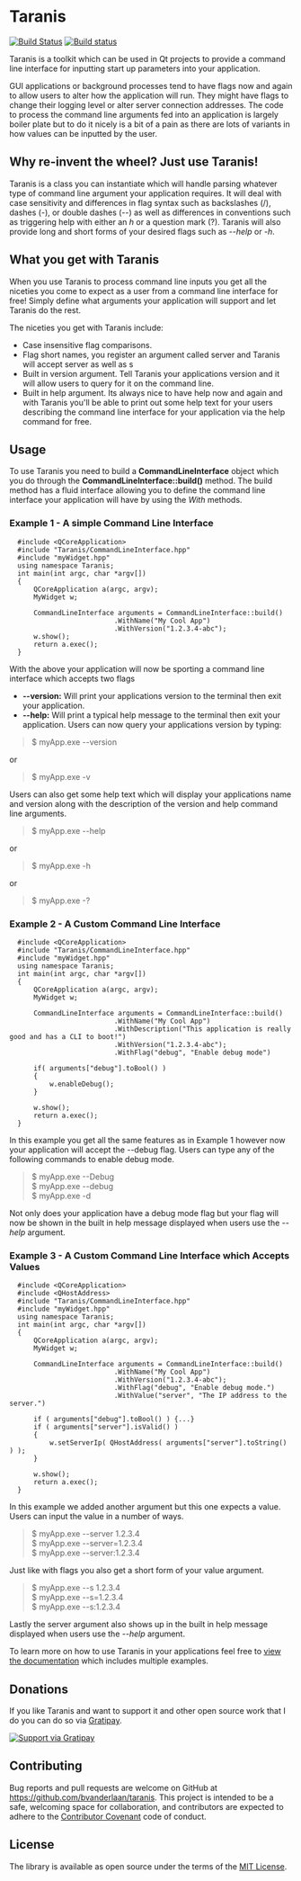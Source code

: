 # Taranis

[![Build Status](https://travis-ci.org/bvanderlaan/Taranis.svg?branch=master)](https://travis-ci.org/bvanderlaan/Taranis)
[![Build status](https://ci.appveyor.com/api/projects/status/bfcjgkstm2r064e2?svg=true)](https://ci.appveyor.com/project/bvanderlaan/taranis)

Taranis is a toolkit which can be used in Qt projects to provide a command line interface for inputting start up parameters into your application.

GUI applications or background processes tend to have flags now and again to allow users to alter how the application will run. They might have flags 
to change their logging level or alter server connection addresses. The code to process the command line arguments fed into an application is largely 
boiler plate but to do it nicely is a bit of a pain as there are lots of variants in how values can be inputted by the user.

## Why re-invent the wheel? Just use Taranis!

Taranis is a class you can instantiate which will handle parsing whatever type of command line argument your application requires. It will deal with 
case sensitivity and differences in flag syntax such as backslashes (/), dashes (-), or double dashes (--) as well as differences in conventions such 
as triggering help with either an *h* or a question mark (?). Taranis will also provide long and short forms of your desired flags such as <em>--help</em> or <em>-h</em>.

## What you get with Taranis

When you use Taranis to process command line inputs you get all the niceties you come to expect as a user from a command line interface for free! 
Simply define what arguments your application will support and let Taranis do the rest.

The niceties you get with Taranis include:

* Case insensitive flag comparisons.
* Flag short names, you register an argument called server and Taranis will accept server as well as s
* Built in version argument. Tell Taranis your applications version and it will allow users to query for it on the command line.
* Built in help argument. Its always nice to have help now and again and with Taranis you'll be able to print out some help text for your users describing the command line interface for your application via the help command for free.

## Usage

To use Taranis you need to build a **CommandLineInterface** object which you do through the **CommandLineInterface::build()** method. The build method has a 
fluid interface allowing you to define the command line interface your application will have by using the *With* methods.

### Example 1 - A simple Command Line Interface

~~~{.cpp}
  #include <QCoreApplication>
  #include "Taranis/CommandLineInterface.hpp"
  #include "myWidget.hpp"
  using namespace Taranis;
  int main(int argc, char *argv[])
  {
      QCoreApplication a(argc, argv);
      MyWidget w;

      CommandLineInterface arguments = CommandLineInterface::build()
                          .WithName("My Cool App")
                          .WithVersion("1.2.3.4-abc");
      w.show();
      return a.exec();
  }
~~~         

With the above your application will now be sporting a command line interface which accepts two flags

* <strong>--version:</strong> Will print your applications version to the terminal then exit your application.
* <strong>--help:</strong> Will print a typical help message to the terminal then exit your application.
Users can now query your applications version by typing:

> $ myApp.exe --version

or 
> $ myApp.exe -v

Users can also get some help text which will display your applications name and version along with the description of the version and help command line arguments.
> $ myApp.exe --help

or
> $ myApp.exe -h

or 
> $ myApp.exe -?

### Example 2 - A Custom Command Line Interface

~~~{.cpp}
  #include <QCoreApplication>
  #include "Taranis/CommandLineInterface.hpp"
  #include "myWidget.hpp"
  using namespace Taranis;
  int main(int argc, char *argv[])
  {
      QCoreApplication a(argc, argv);
      MyWidget w;

      CommandLineInterface arguments = CommandLineInterface::build()
                          .WithName("My Cool App")
                          .WithDescription("This application is really good and has a CLI to boot!")
                          .WithVersion("1.2.3.4-abc");
                          .WithFlag("debug", "Enable debug mode")

      if( arguments["debug"].toBool() ) 
      {
          w.enableDebug();
      }
      
      w.show();
      return a.exec();
  }
~~~            

In this example you get all the same features as in Example 1 however now your application will accept the --debug flag. 
Users can type any of the following commands to enable debug mode.

> $ myApp.exe --Debug<br>
> $ myApp.exe --debug<br>
> $ myApp.exe -d

Not only does your application have a debug mode flag but your flag will now be shown in the built in help message displayed when users use the <em>--help</em> argument.

### Example 3 - A Custom Command Line Interface which Accepts Values

~~~{.cpp}
  #include <QCoreApplication>
  #include <QHostAddress>
  #include "Taranis/CommandLineInterface.hpp"
  #include "myWidget.hpp"
  using namespace Taranis;
  int main(int argc, char *argv[])
  {
      QCoreApplication a(argc, argv);
      MyWidget w;

      CommandLineInterface arguments = CommandLineInterface::build()
                          .WithName("My Cool App")
                          .WithVersion("1.2.3.4-abc");
                          .WithFlag("debug", "Enable debug mode.")
                          .WithValue("server", "The IP address to the server.")

      if ( arguments["debug"].toBool() ) {...}
      if ( arguments["server"].isValid() )
      {
          w.setServerIp( QHostAddress( arguments["server"].toString() ) );
      }
      
      w.show();
      return a.exec();
  }
~~~

In this example we added another argument but this one expects a value. Users can input the value in a number of ways.
> $ myApp.exe --server 1.2.3.4<br>
> $ myApp.exe --server=1.2.3.4<br>
> $ myApp.exe --server:1.2.3.4

Just like with flags you also get a short form of your value argument.

> $ myApp.exe --s 1.2.3.4<br>
> $ myApp.exe --s=1.2.3.4<br>
> $ myApp.exe --s:1.2.3.4

Lastly the server argument also shows up in the built in help message displayed when users use the <em>--help</em> argument.

To learn more on how to use Taranis in your applications feel free to [view the documentation](https://bvanderlaan.github.io/Taranis/docs) which includes 
multiple examples.

## Donations

If you like Taranis and want to support it and other open source work that I do you can do so via [Gratipay](https://gratipay.com/~bvanderlaan/).

[![Support via Gratipay](https://cdn.rawgit.com/gratipay/gratipay-badge/2.3.0/dist/gratipay.svg)](https://gratipay.com/~bvanderlaan/)

## Contributing

Bug reports and pull requests are welcome on GitHub at https://github.com/bvanderlaan/taranis. This project is intended to be a safe, welcoming space for 
collaboration, and contributors are expected to adhere to the [Contributor Covenant](http://contributor-covenant.org) code of conduct.

## License

The library is available as open source under the terms of the [MIT License](http://opensource.org/licenses/MIT).